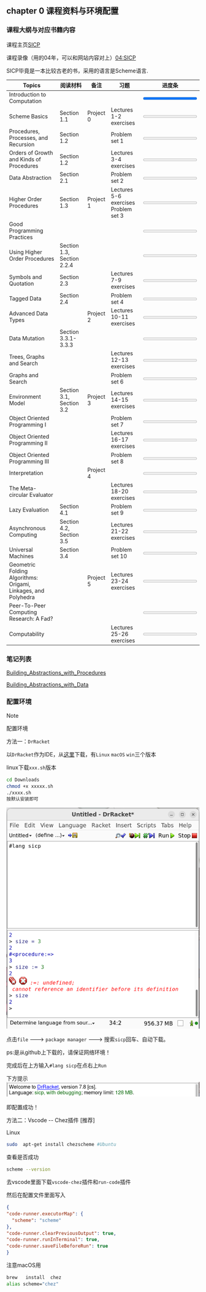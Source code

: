 ## chapter 0 课程资料与环境配置

### 课程大纲与对应书籍内容

课程主页[SICP](https://ocw.mit.edu/courses/6-001-structure-and-interpretation-of-computer-programs-spring-2005/pages/syllabus/)

课程录像（用的04年，可以和网站内容对上）[04:SICP](https://www.bilibili.com/video/BV1TX4y157hX?spm_id_from=333.788.videopod.episodes&vd_source=6a2e8fe6292e2cc33457c6e34734309a)

SICP毕竟是一本比较古老的书，采用的语言是Scheme语言.

| **Topics**                                                   | **阅读材料**               | **备注**  | **习题**                                  | **进度条**                                  |
| ------------------------------------------------------------ | -------------------------- | --------- | ----------------------------------------- | ------------------------------------------- |
| Introduction to Computation                                  |                            |           |                                           | <progress value="100" max="100"></progress> |
| Scheme Basics                                                | Section 1.1                | Project 0 | Lectures 1-2 exercises                    | <progress value="0" max="100"></progress>   |
| Procedures, Processes, and Recursion                         | Section 1.2                |           | Problem set 1                             | <progress value="0" max="100"></progress>   |
| Orders of Growth and Kinds of Procedures                     | Section 1.2                |           | Lectures 3-4 exercises                    | <progress value="0" max="100"></progress>   |
| Data Abstraction                                             | Section 2.1                |           | Problem set 2                             | <progress value="0" max="100"></progress>   |
| Higher Order Procedures                                      | Section 1.3                | Project 1 | Lectures 5-6 exercises<br />Problem set 3 | <progress value="0" max="100"></progress>   |
| Good Programming Practices                                   |                            |           |                                           | <progress value="0" max="100"></progress>   |
| Using Higher Order Procedures                                | Section 1.3, Section 2.2.4 |           |                                           | <progress value="0" max="100"></progress>   |
| Symbols and Quotation                                        | Section 2.3                |           | Lectures 7-9 exercises                    | <progress value="0" max="100"></progress>   |
| Tagged Data                                                  | Section 2.4                |           | Problem set 4                             | <progress value="0" max="100"></progress>   |
| Advanced Data Types                                          |                            | Project 2 | Lectures 10-11 exercises                  | <progress value="0" max="100"></progress>   |
| Data Mutation                                                | Section 3.3.1-3.3.3        |           |                                           | <progress value="0" max="100"></progress>   |
| Trees, Graphs and Search                                     |                            |           | Lectures 12-13 exercises                  | <progress value="0" max="100"></progress>   |
| Graphs and Search                                            |                            |           | Problem set 6                             | <progress value="0" max="100"></progress>   |
| Environment Model                                            | Section 3.1, Section 3.2   | Project 3 | Lectures 14-15 exercises                  | <progress value="0" max="100"></progress>   |
| Object Oriented Programming I                                |                            |           | Problem set 7                             | <progress value="0" max="100"></progress>   |
| Object Oriented Programming II                               |                            |           | Lectures 16-17 exercises                  | <progress value="0" max="100"></progress>   |
| Object Oriented Programming III                              |                            |           | Problem set 8                             | <progress value="0" max="100"></progress>   |
| Interpretation                                               |                            | Project 4 |                                           | <progress value="0" max="100"></progress>   |
| The Meta-circular Evaluator                                  |                            |           | Lectures 18-20 exercises                  | <progress value="0" max="100"></progress>   |
| Lazy Evaluation                                              | Section 4.1                |           | Problem set 9                             | <progress value="0" max="100"></progress>   |
| Asynchronous Computing                                       | Section 4.2, Section 3.5   |           | Lectures 21-22 exercises                  | <progress value="0" max="100"></progress>   |
| Universal Machines                                           | Section 3.4                |           | Problem set 10                            | <progress value="0" max="100"></progress>   |
| Geometric Folding Algorithms: Origami, Linkages, and Polyhedra |                            | Project 5 | Lectures 23-24 exercises                  | <progress value="0" max="100"></progress>   |
| Peer-To-Peer Computing Research: A Fad?                      |                            |           |                                           | <progress value="0" max="100"></progress>   |
| Computability                                                |                            |           | Lectures 25-26 exercises                  | <progress value="0" max="100"></progress>   |

### 笔记列表

[Building_Abstractions_with_Procedures](./note/Building_Abstractions_with_Procedures.md)

[Building_Abstractions_with_Data](./note/Building_Abstractions_with_Data.md)

### 配置环境

> [!Note]
>
> 配置环境
>
> 方法一：`DrRacket`
>
> 以`DrRacket`作为IDE，从[这里](https://mirrors.tuna.tsinghua.edu.cn/racket-installers/recent/)下载，有`Linux` `macOS` `win`三个版本
>
> linux下载`xxx.sh`版本
>
> ```bash
> cd Downloads
> chmod +x xxxxx.sh
> ./xxxx.sh
> 按默认安装即可
> ```
>
> ![image-20241212202424174](https://github.com/juanniaoxx/Function_Programming/blob/main/SICP/assets/%E9%85%8D%E7%BD%AE%E7%8E%AF%E5%A2%83(1).png?raw=true)
>
> 点击`file` ---> `package manager` ---> 搜索`sicp`回车、自动下载。
>
> ps:是从github上下载的，请保证网络环境！
>
> 完成后在上方输入`#lang sicp`在点右上`Run`
>
> 下方提示![image-20241212202729093](https://github.com/juanniaoxx/Function_Programming/blob/main/SICP/assets/%E9%85%8D%E7%BD%AE%E7%8E%AF%E5%A2%83%EF%BC%882%EF%BC%89.png?raw=true)
>
> 即配置成功！
>
> 方法二：Vscode -- Chez插件 [推荐]
>
> Linux 
>
> ```bash
> sudo  apt-get install chezscheme #Ubuntu
> ```
>
> 查看是否成功
>
> ```bash
> scheme --version
> ```
>
> 去vscode里面下载`vscode-chez`插件和`run-code`插件
>
> 然后在配置文件里面写入
>
> ```json
> {
> "code-runner.executorMap": {
>   "scheme": "scheme"
> },
> "code-runner.clearPreviousOutput": true,
> "code-runner.runInTerminal": true,
> "code-runner.saveFileBeforeRun": true
> }
> 
> ```
>
> 注意macOS用
>
> ```bash
> brew   install  chez
> alias scheme="chez"
> ```
